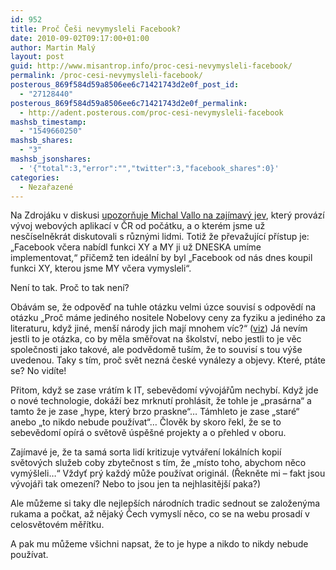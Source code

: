 ```yaml
---
id: 952
title: Proč Češi nevymysleli Facebook?
date: 2010-09-02T09:17:00+01:00
author: Martin Malý
layout: post
guid: http://www.misantrop.info/proc-cesi-nevymysleli-facebook/
permalink: /proc-cesi-nevymysleli-facebook/
posterous_869f584d59a8506ee6c71421743d2e0f_post_id:
  - "27128440"
posterous_869f584d59a8506ee6c71421743d2e0f_permalink:
  - http://adent.posterous.com/proc-cesi-nevymysleli-facebook
mashsb_timestamp:
  - "1549660250"
mashsb_shares:
  - "3"
mashsb_jsonshares:
  - '{"total":3,"error":"","twitter":3,"facebook_shares":0}'
categories:
  - Nezařazené
---
```

Na Zdroj&aacute;ku v diskusi [upozorňuje Michal Vallo na zaj&iacute;mav&yacute; jev](http://zdrojak.root.cz/clanky/vaclav-stoupa-webexpo-je-muj-startup/nazory/11647/), kter&yacute; prov&aacute;z&iacute; v&yacute;voj webov&yacute;ch aplikac&iacute; v ČR od poč&aacute;tku, a o kter&eacute;m jsme už nesč&iacute;selněkr&aacute;t diskutovali s různ&yacute;mi lidmi. Totiž že převažuj&iacute;c&iacute; př&iacute;stup je: &#8222;Facebook včera nab&iacute;dl funkci XY a MY ji už DNESKA um&iacute;me implementovat,&#8220; přičemž ten ide&aacute;ln&iacute; by byl &#8222;Facebook od n&aacute;s dnes koupil funkci XY, kterou jsme MY včera vymysleli&#8220;.

Nen&iacute; to tak. Proč to tak nen&iacute;?

Ob&aacute;v&aacute;m se, že odpověď na tuhle ot&aacute;zku velmi &uacute;zce souvis&iacute; s odpověd&iacute; na ot&aacute;zku &#8222;Proč m&aacute;me jedin&eacute;ho nositele Nobelovy ceny za fyziku a jedin&eacute;ho za literaturu, když jin&eacute;, men&scaron;&iacute; n&aacute;rody jich maj&iacute; mnohem v&iacute;c?&#8220; ([viz](http://www.nationmaster.com/graph/peo_nob_pri_lau_percap-nobel-prize-laureates-per-capita)) J&aacute; nev&iacute;m jestli to je ot&aacute;zka, co by měla směřovat na &scaron;kolstv&iacute;, nebo jestli to je věc společnosti jako takov&eacute;, ale podvědomě tu&scaron;&iacute;m, že to souvis&iacute; s tou v&yacute;&scaron;e uvedenou. Taky s t&iacute;m, proč svět nezn&aacute; česk&eacute; vyn&aacute;lezy a objevy. Kter&eacute;, pt&aacute;te se? No vid&iacute;te!

Přitom, když se zase vr&aacute;t&iacute;m k IT, sebevědom&iacute; v&yacute;voj&aacute;řům nechyb&iacute;. Když jde o nov&eacute; technologie, dok&aacute;ž&iacute; bez mrknut&iacute; prohl&aacute;sit, že tohle je &#8222;pras&aacute;rna&#8220; a tamto že je zase &#8222;hype, kter&yacute; brzo praskne&#8220;&#8230; T&aacute;mhleto je zase &#8222;star&eacute;&#8220; anebo &#8222;to nikdo nebude použ&iacute;vat&#8220;&#8230; Člověk by skoro řekl, že se to sebevědom&iacute; op&iacute;r&aacute; o světově &uacute;spě&scaron;n&eacute; projekty a o přehled v oboru.

Zaj&iacute;mav&eacute; je, že ta sam&aacute; sorta lid&iacute; kritizuje vytv&aacute;řen&iacute; lok&aacute;ln&iacute;ch kopi&iacute; světov&yacute;ch služeb coby zbytečnost s t&iacute;m, že &#8222;m&iacute;sto toho, abychom něco vym&yacute;&scaron;leli&#8230;&#8220; Vždyť pr&yacute; každ&yacute; může použ&iacute;vat origin&aacute;l. (Řekněte mi &#8211; fakt jsou v&yacute;voj&aacute;ři tak omezen&iacute;? Nebo to jsou jen ta nejhlasitěj&scaron;&iacute; paka?)

Ale můžeme si taky dle nejlep&scaron;&iacute;ch n&aacute;rodn&iacute;ch tradic sednout se založen&yacute;ma rukama a počkat, až nějak&yacute; Čech vymysl&iacute; něco, co se na webu prosad&iacute; v celosvětov&eacute;m měř&iacute;tku.

A pak mu můžeme v&scaron;ichni napsat, že to je hype a nikdo to nikdy nebude použ&iacute;vat.